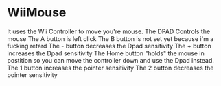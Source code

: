 # WiiMouse
It uses the Wii Controller to move you're mouse.
The DPAD Controls the mouse
The A button is left click
The B button is not set yet because i'm a fucking retard
The - button decreases the Dpad sensitivity
The + button increases the Dpad sensitivity
The Home button "holds" the mouse in postition so you can move the controller down and use the Dpad instead.
The 1 button increases the pointer sensitivity
The 2 button decreases the pointer sensitivity
